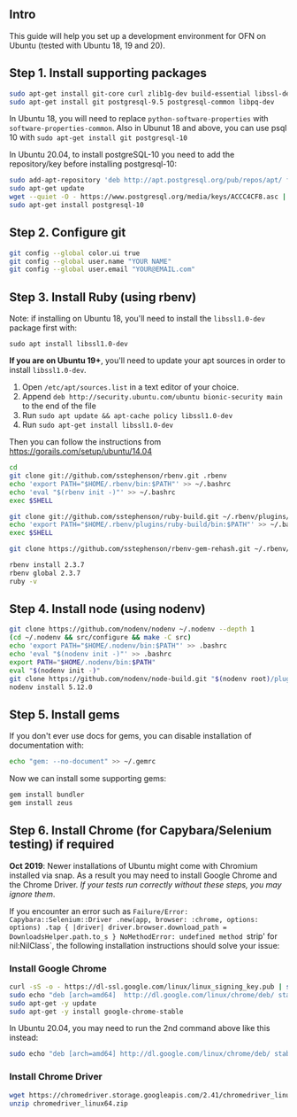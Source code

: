 ## Intro
This guide will help you set up a development environment for OFN on Ubuntu (tested with Ubuntu 18, 19 and 20).

## Step 1. Install supporting packages

```bash
sudo apt-get install git-core curl zlib1g-dev build-essential libssl-dev libreadline-dev libyaml-dev libsqlite3-dev sqlite3 libxml2-dev libxslt1-dev libcurl4-openssl-dev python-software-properties libffi-dev
sudo apt-get install git postgresql-9.5 postgresql-common libpq-dev
```

In Ubuntu 18, you will need to replace `python-software-properties` with `software-properties-common`.
Also in Ubunut 18 and above, you can use psql 10 with `sudo apt-get install git postgresql-10`

In Ubuntu 20.04, to install postgreSQL-10 you need to add the repository/key before installing postgresql-10:
```bash
sudo add-apt-repository 'deb http://apt.postgresql.org/pub/repos/apt/ focal-pgdg main'
sudo apt-get update
wget --quiet -O - https://www.postgresql.org/media/keys/ACCC4CF8.asc | sudo apt-key add -
sudo apt-get install postgresql-10
```

## Step 2. Configure git
```bash
git config --global color.ui true
git config --global user.name "YOUR NAME"
git config --global user.email "YOUR@EMAIL.com"
```

## Step 3. Install Ruby (using rbenv)

Note: if installing on Ubuntu 18, you'll need to install the `libssl1.0-dev` package first with:
```
sudo apt install libssl1.0-dev
```
**If you are on Ubuntu 19+**, you'll need to update your apt sources in order to install `libssl1.0-dev`.
1. Open `/etc/apt/sources.list` in a text editor of your choice.
2. Append `deb http://security.ubuntu.com/ubuntu bionic-security main` to the end of the file
3. Run `sudo apt update && apt-cache policy libssl1.0-dev`
4. Run `sudo apt-get install libssl1.0-dev`


Then you can follow the instructions from https://gorails.com/setup/ubuntu/14.04

```bash
cd
git clone git://github.com/sstephenson/rbenv.git .rbenv
echo 'export PATH="$HOME/.rbenv/bin:$PATH"' >> ~/.bashrc
echo 'eval "$(rbenv init -)"' >> ~/.bashrc
exec $SHELL

git clone git://github.com/sstephenson/ruby-build.git ~/.rbenv/plugins/ruby-build
echo 'export PATH="$HOME/.rbenv/plugins/ruby-build/bin:$PATH"' >> ~/.bashrc
exec $SHELL

git clone https://github.com/sstephenson/rbenv-gem-rehash.git ~/.rbenv/plugins/rbenv-gem-rehash

rbenv install 2.3.7
rbenv global 2.3.7
ruby -v
```

## Step 4. Install node (using nodenv)

```sh
git clone https://github.com/nodenv/nodenv ~/.nodenv --depth 1
(cd ~/.nodenv && src/configure && make -C src)
echo 'export PATH="$HOME/.nodenv/bin:$PATH"' >> .bashrc
echo 'eval "$(nodenv init -)"' >> .bashrc
export PATH="$HOME/.nodenv/bin:$PATH"
eval "$(nodenv init -)"
git clone https://github.com/nodenv/node-build.git "$(nodenv root)/plugins/node-build" --depth 1
nodenv install 5.12.0
```

## Step 5. Install gems
If you don't ever use docs for gems, you can disable installation of documentation with:

```bash
echo "gem: --no-document" >> ~/.gemrc
```

Now we can install some supporting gems:

```bash
gem install bundler
gem install zeus
```
## Step 6. Install Chrome (for Capybara/Selenium testing) if required
**Oct 2019**: Newer installations of Ubuntu might come with Chromium installed via snap. As a result you may need to install Google Chrome and the Chrome Driver. *If your tests run correctly without these steps, you may ignore them*.

If you encounter an error such as `Failure/Error: Capybara::Selenium::Driver .new(app, browser: :chrome, options: options) .tap { |driver| driver.browser.download_path = DownloadsHelper.path.to_s } NoMethodError: undefined method `strip' for nil:NilClass`, the following installation instructions should solve your issue:

### Install Google Chrome

```bash
curl -sS -o - https://dl-ssl.google.com/linux/linux_signing_key.pub | sudo apt-key add
sudo echo "deb [arch=amd64]  http://dl.google.com/linux/chrome/deb/ stable main" >> /etc/apt/sources.list.d/google-chrome.list
sudo apt-get -y update
sudo apt-get -y install google-chrome-stable
```

In Ubuntu 20.04, you may need to run the 2nd command above like this instead:
```bash
sudo echo "deb [arch=amd64] http://dl.google.com/linux/chrome/deb/ stable main" | sudo tee -a /etc/apt/sources.list.d/google-chrome.list
```

### Install Chrome Driver

```bash
wget https://chromedriver.storage.googleapis.com/2.41/chromedriver_linux64.zip
unzip chromedriver_linux64.zip
```